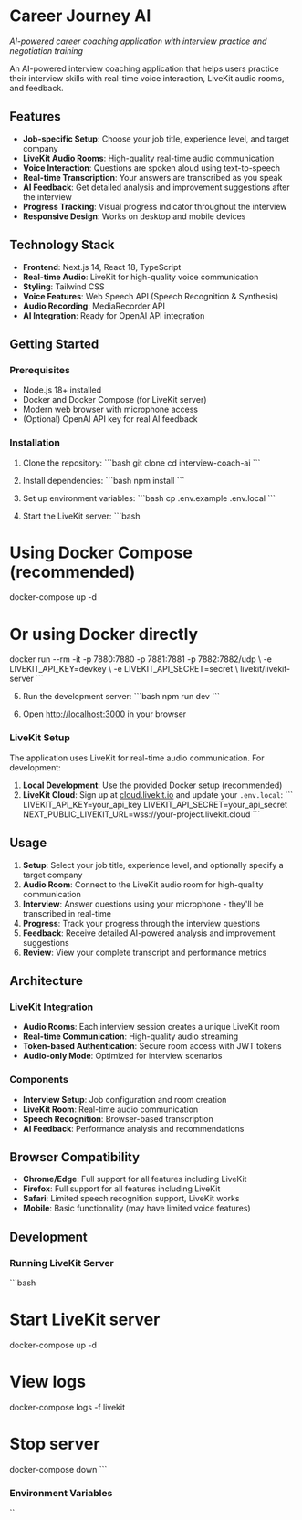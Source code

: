 # Career Journey AI

*AI-powered career coaching application with interview practice and negotiation training*

<!-- Last updated: Production deployment sync - Jan 25, 2024 -->

An AI-powered interview coaching application that helps users practice their interview skills with real-time voice interaction, LiveKit audio rooms, and feedback.

## Features

- **Job-specific Setup**: Choose your job title, experience level, and target company
- **LiveKit Audio Rooms**: High-quality real-time audio communication
- **Voice Interaction**: Questions are spoken aloud using text-to-speech
- **Real-time Transcription**: Your answers are transcribed as you speak
- **AI Feedback**: Get detailed analysis and improvement suggestions after the interview
- **Progress Tracking**: Visual progress indicator throughout the interview
- **Responsive Design**: Works on desktop and mobile devices

## Technology Stack

- **Frontend**: Next.js 14, React 18, TypeScript
- **Real-time Audio**: LiveKit for high-quality voice communication
- **Styling**: Tailwind CSS
- **Voice Features**: Web Speech API (Speech Recognition & Synthesis)
- **Audio Recording**: MediaRecorder API
- **AI Integration**: Ready for OpenAI API integration

## Getting Started

### Prerequisites

- Node.js 18+ installed
- Docker and Docker Compose (for LiveKit server)
- Modern web browser with microphone access
- (Optional) OpenAI API key for real AI feedback

### Installation

1. Clone the repository:
\`\`\`bash
git clone <repository-url>
cd interview-coach-ai
\`\`\`

2. Install dependencies:
\`\`\`bash
npm install
\`\`\`

3. Set up environment variables:
\`\`\`bash
cp .env.example .env.local
\`\`\`

4. Start the LiveKit server:
\`\`\`bash
# Using Docker Compose (recommended)
docker-compose up -d

# Or using Docker directly
docker run --rm -it -p 7880:7880 -p 7881:7881 -p 7882:7882/udp \\
  -e LIVEKIT_API_KEY=devkey \\
  -e LIVEKIT_API_SECRET=secret \\
  livekit/livekit-server
\`\`\`

5. Run the development server:
\`\`\`bash
npm run dev
\`\`\`

6. Open [http://localhost:3000](http://localhost:3000) in your browser

### LiveKit Setup

The application uses LiveKit for real-time audio communication. For development:

1. **Local Development**: Use the provided Docker setup (recommended)
2. **LiveKit Cloud**: Sign up at [cloud.livekit.io](https://cloud.livekit.io) and update your `.env.local`:
   \`\`\`
   LIVEKIT_API_KEY=your_api_key
   LIVEKIT_API_SECRET=your_api_secret
   NEXT_PUBLIC_LIVEKIT_URL=wss://your-project.livekit.cloud
   \`\`\`

## Usage

1. **Setup**: Select your job title, experience level, and optionally specify a target company
2. **Audio Room**: Connect to the LiveKit audio room for high-quality communication
3. **Interview**: Answer questions using your microphone - they'll be transcribed in real-time
4. **Progress**: Track your progress through the interview questions
5. **Feedback**: Receive detailed AI-powered analysis and improvement suggestions
6. **Review**: View your complete transcript and performance metrics

## Architecture

### LiveKit Integration
- **Audio Rooms**: Each interview session creates a unique LiveKit room
- **Real-time Communication**: High-quality audio streaming
- **Token-based Authentication**: Secure room access with JWT tokens
- **Audio-only Mode**: Optimized for interview scenarios

### Components
- **Interview Setup**: Job configuration and room creation
- **LiveKit Room**: Real-time audio communication
- **Speech Recognition**: Browser-based transcription
- **AI Feedback**: Performance analysis and recommendations

## Browser Compatibility

- **Chrome/Edge**: Full support for all features including LiveKit
- **Firefox**: Full support for all features including LiveKit
- **Safari**: Limited speech recognition support, LiveKit works
- **Mobile**: Basic functionality (may have limited voice features)

## Development

### Running LiveKit Server
\`\`\`bash
# Start LiveKit server
docker-compose up -d

# View logs
docker-compose logs -f livekit

# Stop server
docker-compose down
\`\`\`

### Environment Variables
\`\`